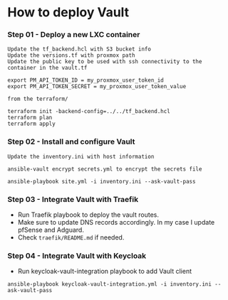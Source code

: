 # How to deploy Vault

### Step 01 - Deploy a new LXC container 
```
Update the tf_backend.hcl with S3 bucket info
Update the versions.tf with proxmox path
Update the public key to be used with ssh connectivity to the container in the vault.tf

export PM_API_TOKEN_ID = my_proxmox_user_token_id
export PM_API_TOKEN_SECRET = my_proxmox_user_token_value

from the terraform/

terraform init -backend-config=../../tf_backend.hcl
terraform plan
terraform apply

```
### Step 02 - Install and configure Vault

```
Update the inventory.ini with host information

ansible-vault encrypt secrets.yml to encrypt the secrets file

ansible-playbook site.yml -i inventory.ini --ask-vault-pass

```

### Step 03 - Integrate Vault with Traefik
- Run Traefik playbook to deploy the vault routes.
- Make sure to update DNS records accordingly. In my case I update pfSense and Adguard.
- Check `traefik/README.md` if needed.

### Step 04 - Integrate Vault with Keycloak
- Run keycloak-vault-integration playbook to add Vault client
```
ansible-playbook keycloak-vault-integration.yml -i inventory.ini --ask-vault-pass
```